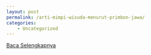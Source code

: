 ```yaml
---
layout: post
permalink: /arti-mimpi-wisuda-menurut-primbon-jawa/
categories:
    - Uncategorized
---
```


[Baca Selengkapnya](/09)